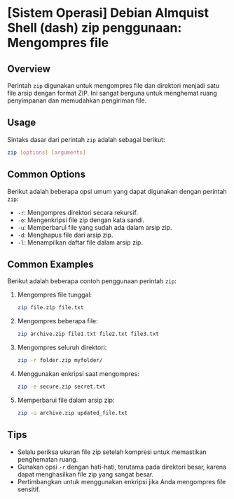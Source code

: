 # [Sistem Operasi] Debian Almquist Shell (dash) zip penggunaan: Mengompres file

## Overview
Perintah `zip` digunakan untuk mengompres file dan direktori menjadi satu file arsip dengan format ZIP. Ini sangat berguna untuk menghemat ruang penyimpanan dan memudahkan pengiriman file.

## Usage
Sintaks dasar dari perintah `zip` adalah sebagai berikut:

```bash
zip [options] [arguments]
```

## Common Options
Berikut adalah beberapa opsi umum yang dapat digunakan dengan perintah `zip`:

- `-r`: Mengompres direktori secara rekursif.
- `-e`: Mengenkripsi file zip dengan kata sandi.
- `-u`: Memperbarui file yang sudah ada dalam arsip zip.
- `-d`: Menghapus file dari arsip zip.
- `-l`: Menampilkan daftar file dalam arsip zip.

## Common Examples
Berikut adalah beberapa contoh penggunaan perintah `zip`:

1. Mengompres file tunggal:
   ```bash
   zip file.zip file.txt
   ```

2. Mengompres beberapa file:
   ```bash
   zip archive.zip file1.txt file2.txt file3.txt
   ```

3. Mengompres seluruh direktori:
   ```bash
   zip -r folder.zip myfolder/
   ```

4. Menggunakan enkripsi saat mengompres:
   ```bash
   zip -e secure.zip secret.txt
   ```

5. Memperbarui file dalam arsip zip:
   ```bash
   zip -u archive.zip updated_file.txt
   ```

## Tips
- Selalu periksa ukuran file zip setelah kompresi untuk memastikan penghematan ruang.
- Gunakan opsi `-r` dengan hati-hati, terutama pada direktori besar, karena dapat menghasilkan file zip yang sangat besar.
- Pertimbangkan untuk menggunakan enkripsi jika Anda mengompres file sensitif.